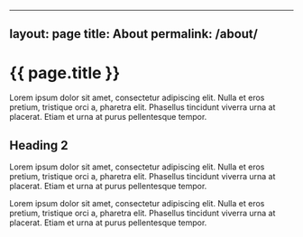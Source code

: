 
---
layout: page
title: About
permalink: /about/
---

# {{ page.title }}

Lorem ipsum dolor sit amet, consectetur adipiscing elit. Nulla et eros pretium, tristique orci a, pharetra elit. Phasellus tincidunt viverra urna at placerat. Etiam et urna at purus pellentesque tempor.

## Heading 2

Lorem ipsum dolor sit amet, consectetur adipiscing elit. Nulla et eros pretium, tristique orci a, pharetra elit. Phasellus tincidunt viverra urna at placerat. Etiam et urna at purus pellentesque tempor.

Lorem ipsum dolor sit amet, consectetur adipiscing elit. Nulla et eros pretium, tristique orci a, pharetra elit. Phasellus tincidunt viverra urna at placerat. Etiam et urna at purus pellentesque tempor.
